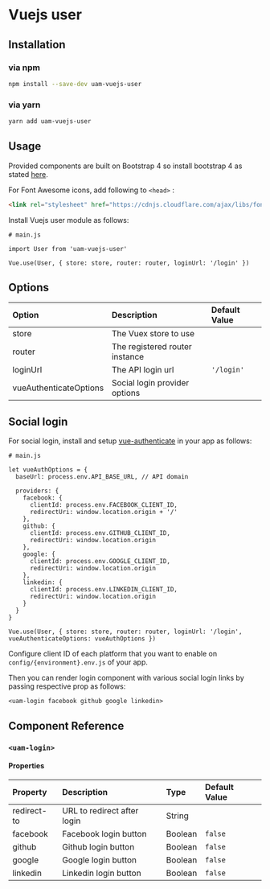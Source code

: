 # Vuejs user

## Installation

### via npm

```bash
npm install --save-dev uam-vuejs-user
```

### via yarn

```bash
yarn add uam-vuejs-user
```

## Usage

Provided components are built on Bootstrap 4 so install bootstrap 4 as stated [here](https://getbootstrap.com/docs/4.0/getting-started/introduction/).

For Font Awesome icons, add following to `<head>` :

```html
<link rel="stylesheet" href="https://cdnjs.cloudflare.com/ajax/libs/font-awesome/4.7.0/css/font-awesome.min.css">
```

Install Vuejs user module as follows:

```
# main.js

import User from 'uam-vuejs-user'

Vue.use(User, { store: store, router: router, loginUrl: '/login' })
```

## Options

| Option                 | Description                    | Default Value |
|:-----------------------|:-------------------------------|:--------------|
| store                  | The Vuex store to use          |               |
| router                 | The registered router instance |               |
| loginUrl               | The API login url              | `'/login'`    |
| vueAuthenticateOptions | Social login provider options  |               |

## Social login

For social login, install and setup [vue-authenticate](https://github.com/dgrubelic/vue-authenticate#installation) in your app as follows:

```
# main.js

let vueAuthOptions = {
  baseUrl: process.env.API_BASE_URL, // API domain

  providers: {
    facebook: {
      clientId: process.env.FACEBOOK_CLIENT_ID,
      redirectUri: window.location.origin + '/'
    },
    github: {
      clientId: process.env.GITHUB_CLIENT_ID,
      redirectUri: window.location.origin
    },
    google: {
      clientId: process.env.GOOGLE_CLIENT_ID,
      redirectUri: window.location.origin
    },
    linkedin: {
      clientId: process.env.LINKEDIN_CLIENT_ID,
      redirectUri: window.location.origin
    }
  }
}

Vue.use(User, { store: store, router: router, loginUrl: '/login', vueAuthenticateOptions: vueAuthOptions })

```

Configure client ID of each platform that you want to enable on `config/{environment}.env.js` of your app.

Then you can render login component with various social login links by passing respective prop as follows:

```vue
<uam-login facebook github google linkedin>
```

## Component Reference

### `<uam-login>`

#### Properties

| Property    | Description                 | Type    | Default Value |
|:------------|:----------------------------|:--------|:--------------|
| redirect-to | URL to redirect after login | String  |               |
| facebook    | Facebook login button       | Boolean | `false`       |
| github      | Github login button         | Boolean | `false`       |
| google      | Google login button         | Boolean | `false`       |
| linkedin    | Linkedin login button       | Boolean | `false`       |
